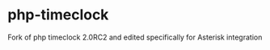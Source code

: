 php-timeclock
=============

Fork of php timeclock 2.0RC2 and edited specifically for Asterisk integration
